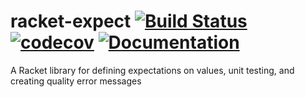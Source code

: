 # racket-expect [![Build Status](https://travis-ci.org/jackfirth/racket-expect.svg?branch=master)](https://travis-ci.org/jackfirth/racket-expect) [![codecov](https://codecov.io/gh/jackfirth/racket-expect/branch/master/graph/badge.svg)](https://codecov.io/gh/jackfirth/racket-expect) [![Documentation](https://img.shields.io/badge/read-documentation-blue.svg)](http://docs.racket-lang.org/expect/)

A Racket library for defining expectations on values, unit testing, and creating quality error messages
